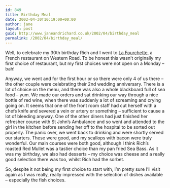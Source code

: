 ```yaml
---
id: 849
title: Birthday Meal
date: 2002-04-30T10:19:00+00:00
author: jane
layout: post
guid: http://www.janeandrichard.co.uk/2002/04/birthday_meal
permalink: /2002/04/birthday_meal/
---
```

Well, to celebrate my 30th birthday Rich and I went to [La Fourchette](http://www.thisisbrightonandhove.co.uk/brighton__hove/leisure/eating_out/french/la_fourchette.html), a French restaurant on Western Road. To be honest this wasn&#8217;t originally my first choice of restaurant, but my first choices were not open on a Monday &#8211; bah!

Anyway, we went and for the first hour or so there were only 4 of us there &#8211; the other couple were celebrating their 2nd wedding anniversary. There is a lot of choice on the menu, and there was also a whole blackboard full of sea food &#8211; yum. We made our orders and sat drinking our way through a nice bottle of red wine, when there was suddenly a lot of screaming and crying going on. It seems that one of the front room staff had cut herself with a chefs knife and severed a vein or artery or something &#8211; sufficient to cause a lot of bleeding anyway. One of the other diners had just finished her refresher course with St John&#8217;s Ambulance and so went and attended to the girl in the kitchen before sending her off to the hospital to be sorted out properly. The panic over, we went back to drinking and were shortly served our starters. These were good, and my scallops with bacon were truly wonderful. Our main courses were both good, although I think Rich&#8217;s roasted Red Mullet was a tastier choice than my pan fried Sea Bass. As it was my birthday, we also had desserts &#8211; my choice was cheese and a really good selection there was too, whilst Rich had the sorbet.

So, despite it not being my first choice to start with, I&#8217;m pretty sure I&#8217;ll visit again as I was really, really impressed with the selection of dishes available &#8211; especially the fish choices.